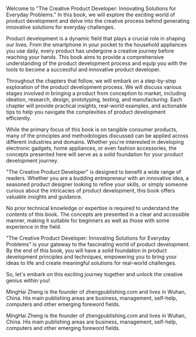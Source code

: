 

Welcome to "The Creative Product Developer: Innovating Solutions for Everyday Problems." In this book, we will explore the exciting world of product development and delve into the creative process behind generating innovative solutions for everyday challenges.

Product development is a dynamic field that plays a crucial role in shaping our lives. From the smartphone in your pocket to the household appliances you use daily, every product has undergone a creative journey before reaching your hands. This book aims to provide a comprehensive understanding of the product development process and equip you with the tools to become a successful and innovative product developer.

Throughout the chapters that follow, we will embark on a step-by-step exploration of the product development process. We will discuss various stages involved in bringing a product from conception to market, including ideation, research, design, prototyping, testing, and manufacturing. Each chapter will provide practical insights, real-world examples, and actionable tips to help you navigate the complexities of product development efficiently.

While the primary focus of this book is on tangible consumer products, many of the principles and methodologies discussed can be applied across different industries and domains. Whether you're interested in developing electronic gadgets, home appliances, or even fashion accessories, the concepts presented here will serve as a solid foundation for your product development journey.

"The Creative Product Developer" is designed to benefit a wide range of readers. Whether you are a budding entrepreneur with an innovative idea, a seasoned product designer looking to refine your skills, or simply someone curious about the intricacies of product development, this book offers valuable insights and guidance.

No prior technical knowledge or expertise is required to understand the contents of this book. The concepts are presented in a clear and accessible manner, making it suitable for beginners as well as those with some experience in the field.

"The Creative Product Developer: Innovating Solutions for Everyday Problems" is your gateway to the fascinating world of product development. By the end of this book, you will have a solid foundation in product development principles and techniques, empowering you to bring your ideas to life and create meaningful solutions for real-world challenges.

So, let's embark on this exciting journey together and unlock the creative genius within you!

MingHai Zheng is the founder of zhengpublishing.com and lives in Wuhan, China. His main publishing areas are business, management, self-help, computers and other emerging foreword fields.

MingHai Zheng is the founder of zhengpublishing.com and lives in Wuhan, China. His main publishing areas are business, management, self-help, computers and other emerging foreword fields.
